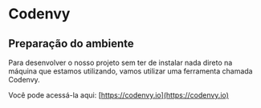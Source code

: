 # Codenvy

## Preparação do ambiente

Para desenvolver o nosso projeto sem ter de instalar nada direto na máquina que estamos utilizando, vamos utilizar uma ferramenta chamada Codenvy.

Você pode acessá-la aqui: [https://codenvy.io](https://codenvy.io)

